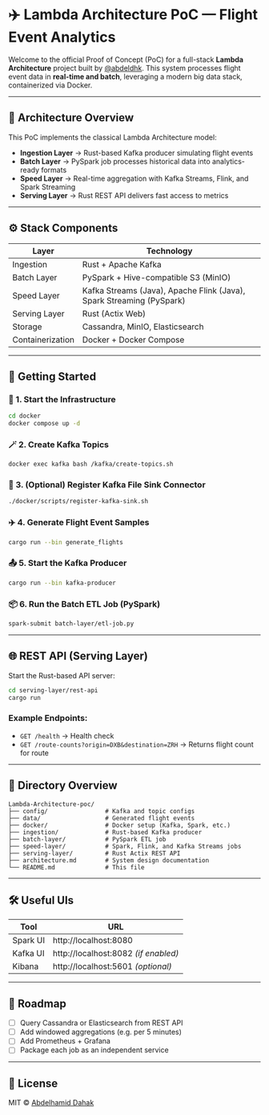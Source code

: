 # ✈️ Lambda Architecture PoC — Flight Event Analytics

Welcome to the official Proof of Concept (PoC) for a full-stack **Lambda Architecture** project built by [@abdeldhk](https://github.com/abdeldhk). This system processes flight event data in **real-time and batch**, leveraging a modern big data stack, containerized via Docker.

---

## 🧱 Architecture Overview

This PoC implements the classical Lambda Architecture model:

- **Ingestion Layer** → Rust-based Kafka producer simulating flight events
- **Batch Layer** → PySpark job processes historical data into analytics-ready formats
- **Speed Layer** → Real-time aggregation with Kafka Streams, Flink, and Spark Streaming
- **Serving Layer** → Rust REST API delivers fast access to metrics

---

## ⚙️ Stack Components

| Layer            | Technology                                                  |
|------------------|-------------------------------------------------------------|
| Ingestion        | Rust + Apache Kafka                                         |
| Batch Layer      | PySpark + Hive-compatible S3 (MinIO)                        |
| Speed Layer      | Kafka Streams (Java), Apache Flink (Java), Spark Streaming (PySpark) |
| Serving Layer    | Rust (Actix Web)                                            |
| Storage          | Cassandra, MinIO, Elasticsearch                             |
| Containerization | Docker + Docker Compose                                     |

---

## 🚀 Getting Started

### 🐳 1. Start the Infrastructure
```bash
cd docker
docker compose up -d
```

### 🪄 2. Create Kafka Topics
```bash
docker exec kafka bash /kafka/create-topics.sh
```

### 🔌 3. (Optional) Register Kafka File Sink Connector
```bash
./docker/scripts/register-kafka-sink.sh
```

### ✈️ 4. Generate Flight Event Samples
```bash
cargo run --bin generate_flights
```

### 📤 5. Start the Kafka Producer
```bash
cargo run --bin kafka-producer
```

### 📦 6. Run the Batch ETL Job (PySpark)
```bash
spark-submit batch-layer/etl-job.py
```

---

## 🌐 REST API (Serving Layer)

Start the Rust-based API server:
```bash
cd serving-layer/rest-api
cargo run
```

### Example Endpoints:
- `GET /health` → Health check
- `GET /route-counts?origin=DXB&destination=ZRH` → Returns flight count for route

---

## 📁 Directory Overview

```
Lambda-Architecture-poc/
├── config/                # Kafka and topic configs
├── data/                  # Generated flight events
├── docker/                # Docker setup (Kafka, Spark, etc.)
├── ingestion/             # Rust-based Kafka producer
├── batch-layer/           # PySpark ETL job
├── speed-layer/           # Spark, Flink, and Kafka Streams jobs
├── serving-layer/         # Rust Actix REST API
├── architecture.md        # System design documentation
└── README.md              # This file
```

---

## 🛠️ Useful UIs

| Tool        | URL                     |
|-------------|--------------------------|
| Spark UI    | http://localhost:8080    |
| Kafka UI    | http://localhost:8082 *(if enabled)* |
| Kibana      | http://localhost:5601 *(optional)* |

---

## 📌 Roadmap

- [ ] Query Cassandra or Elasticsearch from REST API
- [ ] Add windowed aggregations (e.g. per 5 minutes)
- [ ] Add Prometheus + Grafana
- [ ] Package each job as an independent service

---

## 🧠 License

MIT © [Abdelhamid Dahak](https://github.com/abdeldhk)